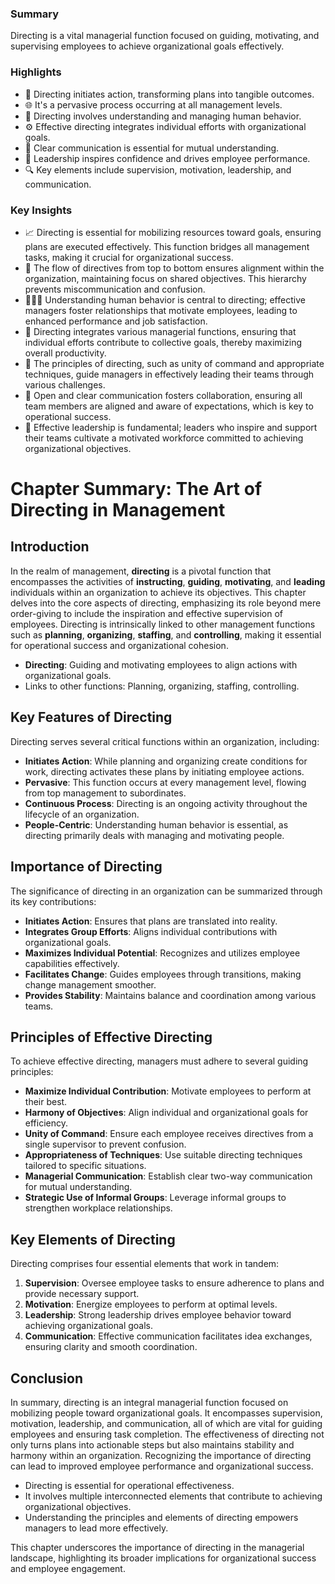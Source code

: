 ### Summary
Directing is a vital managerial function focused on guiding, motivating, and supervising employees to achieve organizational goals effectively.

### Highlights
- 🚀 Directing initiates action, transforming plans into tangible outcomes.  
- 🌐 It's a pervasive process occurring at all management levels.  
- 🤝 Directing involves understanding and managing human behavior.  
- ⚙️ Effective directing integrates individual efforts with organizational goals.  
- 📣 Clear communication is essential for mutual understanding.  
- 🔄 Leadership inspires confidence and drives employee performance.  
- 🔍 Key elements include supervision, motivation, leadership, and communication.  

### Key Insights
- 📈 Directing is essential for mobilizing resources toward goals, ensuring plans are executed effectively. This function bridges all management tasks, making it crucial for organizational success.  
- 🧩 The flow of directives from top to bottom ensures alignment within the organization, maintaining focus on shared objectives. This hierarchy prevents miscommunication and confusion.  
- 🧑‍🤝‍🧑 Understanding human behavior is central to directing; effective managers foster relationships that motivate employees, leading to enhanced performance and job satisfaction.  
- 🎯 Directing integrates various managerial functions, ensuring that individual efforts contribute to collective goals, thereby maximizing overall productivity.  
- 🔄 The principles of directing, such as unity of command and appropriate techniques, guide managers in effectively leading their teams through various challenges.  
- 💬 Open and clear communication fosters collaboration, ensuring all team members are aligned and aware of expectations, which is key to operational success.  
- 🌟 Effective leadership is fundamental; leaders who inspire and support their teams cultivate a motivated workforce committed to achieving organizational objectives.  

# Chapter Summary: The Art of Directing in Management

## Introduction
In the realm of management, **directing** is a pivotal function that encompasses the activities of **instructing**, **guiding**, **motivating**, and **leading** individuals within an organization to achieve its objectives. This chapter delves into the core aspects of directing, emphasizing its role beyond mere order-giving to include the inspiration and effective supervision of employees. Directing is intrinsically linked to other management functions such as **planning**, **organizing**, **staffing**, and **controlling**, making it essential for operational success and organizational cohesion.

- **Directing**: Guiding and motivating employees to align actions with organizational goals.
- Links to other functions: Planning, organizing, staffing, controlling.

## Key Features of Directing
Directing serves several critical functions within an organization, including:

- **Initiates Action**: While planning and organizing create conditions for work, directing activates these plans by initiating employee actions.
- **Pervasive**: This function occurs at every management level, flowing from top management to subordinates.
- **Continuous Process**: Directing is an ongoing activity throughout the lifecycle of an organization.
- **People-Centric**: Understanding human behavior is essential, as directing primarily deals with managing and motivating people.

## Importance of Directing
The significance of directing in an organization can be summarized through its key contributions:

- **Initiates Action**: Ensures that plans are translated into reality.
- **Integrates Group Efforts**: Aligns individual contributions with organizational goals.
- **Maximizes Individual Potential**: Recognizes and utilizes employee capabilities effectively.
- **Facilitates Change**: Guides employees through transitions, making change management smoother.
- **Provides Stability**: Maintains balance and coordination among various teams.

## Principles of Effective Directing
To achieve effective directing, managers must adhere to several guiding principles:

- **Maximize Individual Contribution**: Motivate employees to perform at their best.
- **Harmony of Objectives**: Align individual and organizational goals for efficiency.
- **Unity of Command**: Ensure each employee receives directives from a single supervisor to prevent confusion.
- **Appropriateness of Techniques**: Use suitable directing techniques tailored to specific situations.
- **Managerial Communication**: Establish clear two-way communication for mutual understanding.
- **Strategic Use of Informal Groups**: Leverage informal groups to strengthen workplace relationships.

## Key Elements of Directing
Directing comprises four essential elements that work in tandem:

1. **Supervision**: Oversee employee tasks to ensure adherence to plans and provide necessary support.
2. **Motivation**: Energize employees to perform at optimal levels.
3. **Leadership**: Strong leadership drives employee behavior toward achieving organizational goals.
4. **Communication**: Effective communication facilitates idea exchanges, ensuring clarity and smooth coordination.

## Conclusion
In summary, directing is an integral managerial function focused on mobilizing people toward organizational goals. It encompasses supervision, motivation, leadership, and communication, all of which are vital for guiding employees and ensuring task completion. The effectiveness of directing not only turns plans into actionable steps but also maintains stability and harmony within an organization. Recognizing the importance of directing can lead to improved employee performance and organizational success.

- Directing is essential for operational effectiveness.
- It involves multiple interconnected elements that contribute to achieving organizational objectives.
- Understanding the principles and elements of directing empowers managers to lead more effectively.

This chapter underscores the importance of directing in the managerial landscape, highlighting its broader implications for organizational success and employee engagement.